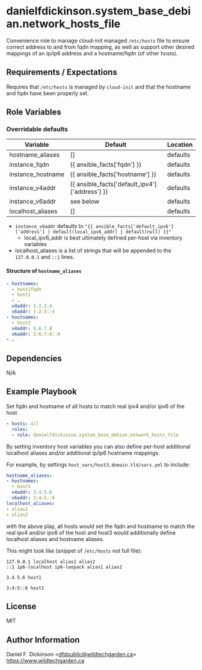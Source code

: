 # danielfdickinson.system_base_debian.network_hosts_file

Convenience role to manage cloud-init managed `/etc/hosts` file to ensure
correct address to and from fqdn mapping, as well as support other desired
mappings of an ip/ip6 address and a hostname/fqdn (of other hosts).

## Requirements / Expectations

Requires that `/etc/hosts` is managed by `cloud-init` and that the hostname and
fqdn have been properly set.

## Role Variables

### Overridable defaults

|      Variable      | Default                  | Location                     |
|--------------------|--------------------------|------------------------------|
| hostname_aliases   | []                       | defaults                     |
| instance_fqdn      | {{ ansible_facts\['fqdn'] }} | defaults                  |
| instance_hostname  | {{ ansible_facts\['hostname'] }} | defaults              |
| instance_v4addr  | {{ ansible_facts\['default_ipv4']\['address'] }} | defaults |
| instance_v6addr    | see below                | defaults                     |
| localhost_aliases  | []                       | defaults                     |

* `instance_v6addr` defaults to `"{{ ansible_facts['default_ipv6']['address'] | default(local_ipv6_addr) | default(null) }}"`
	* local_ipv6_addr is best ultimately defined per-host via inventory variables
* localhost_aliases is a list of strings that will be appended to the
	`127.0.0.1` and `::1` lines.

#### Structure of `hostname_aliases`

```yaml
- hostnames:
  - host1fqdn
  - host1
  - …
  v4addr: 1.2.3.4
  v6addr: 1:2:3::4
- hostnames:
  - host2
  v4addr: 5.6.7.8
  v6addr: 5:6:7:8::9
- …
```

## Dependencies

N/A

## Example Playbook

Set fqdn and hostname of all hosts to match real ipv4 and/or ipv6 of the host

``` yaml
- hosts: all
  roles:
  - role: danielfdickinson.system_base_debian.network_hosts_file
```

By setting inventory host variables you can also define per-host additional
localhost aliases and/or additional ip/ip6 hostname mappings.

For example, by settings `host_vars/host3.domain.tld/vars.yml` to include:

```yaml
hostname_aliases:
- hostnames:
  - host1
  v4addr: 3.4.5.6
  v6addr: 3:4:5::6
localhost_aliases:
- alias1
- alias2
```

with the above play, all hosts would set the fqdn and hostname to match the
real ipv4 and/or ipv6 of the host and host3 would additionally define localhost
aliases and hostname aliases.

This might look like (snippet of `/etc/hosts` not full file):

```plaintext
127.0.0.1 localhost alias1 alias2
::1 ip6-localhost ip6-loopack alias1 alias2

3.4.5.6 host1

3:4:5::6 host1
```

## License

MIT

## Author Information

Daniel F. Dickinson \<dfdpublic@wildtechgarden.ca>
<https://www.wildtechgarden.ca>
